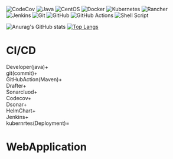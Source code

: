 ![CodeCov](https://img.shields.io/badge/codecov-%23ff0077.svg?style=for-the-badge&logo=codecov&logoColor=white)
![Java](https://img.shields.io/badge/java-%23ED8B00.svg?style=for-the-badge&logo=java&logoColor=white)
![CentOS](https://img.shields.io/badge/cent%20os-002260?style=for-the-badge&logo=centos&logoColor=F0F0F0)
![Docker](https://img.shields.io/badge/docker-%230db7ed.svg?style=for-the-badge&logo=docker&logoColor=white)
![Kubernetes](https://img.shields.io/badge/kubernetes-%23326ce5.svg?style=for-the-badge&logo=kubernetes&logoColor=white)
![Rancher](https://img.shields.io/badge/rancher-%230075A8.svg?style=for-the-badge&logo=rancher&logoColor=white)
![Jenkins](https://img.shields.io/badge/jenkins-%232C5263.svg?style=for-the-badge&logo=jenkins&logoColor=white)
![Git](https://img.shields.io/badge/git-%23F05033.svg?style=for-the-badge&logo=git&logoColor=white)
![GitHub](https://img.shields.io/badge/github-%23121011.svg?style=for-the-badge&logo=github&logoColor=white)
![GitHub Actions](https://img.shields.io/badge/github%20actions-%232671E5.svg?style=for-the-badge&logo=githubactions&logoColor=white)
![Shell Script](https://img.shields.io/badge/shell_script-%23121011.svg?style=for-the-badge&logo=gnu-bash&logoColor=white)


![Anurag's GitHub stats](https://github-readme-stats.vercel.app/api?username=gladkovia&show_icons=true&theme=radical)
[![Top Langs](https://github-readme-stats.vercel.app/api/top-langs/?username=gladkovia&layout=compact)](https://github.com/anuraghazra/github-readme-stats)

# CI/CD
<?xml version="1.0" encoding="windows-1251"?>
<name/>Developer(java)+</name> <br/>
git(commit)+  <br/>
GitHubAction(Maven)+  <br/>
Drafter+  <br/>
Sonarcluod+  <br/>
Codecov+  <br/>
Dsonar+  <br/>
HelmChart+  <br/>
Jenkins+  <br/>
kubernrtes(Deployment)=  <br/>

# WebApplication
